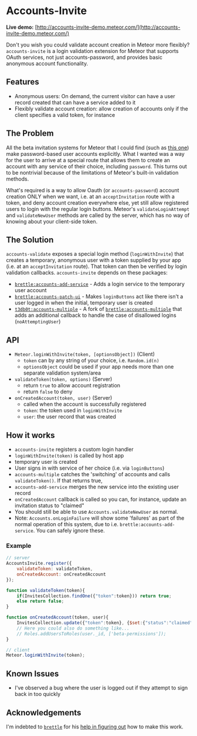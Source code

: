 # Accounts-Invite

**Live demo:** [http://accounts-invite-demo.meteor.com/](http://accounts-invite-demo.meteor.com/)

Don't you wish you could validate account creation in Meteor more flexibly? `accounts-invite` is a login validation extension for Meteor that supports OAuth services, not just accounts-password, and provides basic anonymous account functionality.

## Features
- Anonymous users: On demand, the current visitor can have a user record created that can have a service added to it
- Flexibly validate account creation: allow creation of accounts only if the client specifies a valid token, for instance

## The Problem
All the beta invitation systems for Meteor that I could find (such as [this one](https://themeteorchef.com/recipes/adding-a-beta-invitation-system-to-your-meteor-application/)) make password-based user accounts explicitly.  What I wanted was a way for the user to arrive at a special route that allows them to create an account with any service of their choice, including `password`.  This turns out to be nontrivial because of the limitations of Meteor's built-in validation methods.

What's required is a way to allow Oauth (or `accounts-password`) account creation ONLY when we want, i.e. at an `acceptInvitation` route with a token, and deny account creation everywhere else, yet still allow registered users to login with the regular login buttons.  Meteor's `validateLoginAttempt` and `validateNewUser` methods are called by the server, which has no way of knowing about your client-side token.

## The Solution

`accounts-validate` exposes a special login method (`loginWithInvite`) that creates a temporary, anonymous user with a token supplied by your app (i.e. at an `acceptInvitation` route). That token can then be verified by login validation callbacks.  `accounts-invite` depends on these packages:

- [`brettle:accounts-add-service`](https://github.com/brettle/meteor-accounts-add-service/) - Adds a login service to the temporary user account
- [`brettle:accounts-patch-ui`](https://github.com/brettle/meteor-accounts-patch-ui/) - Makes `loginButtons` act like there isn't a user logged in when the initial, temporary user is created
- [`t3db0t:accounts-multiple`](https://github.com/t3db0t/meteor-accounts-multiple) - A fork of [`brettle:accounts-multiple`]() that adds an additional callback to handle the case of disallowed logins (`noAttemptingUser`)

## API

- `Meteor.loginWithInvite(token, [optionsObject])` (Client)
	- `token` can by any string of your choice, i.e. `Random.id(n)`
	- `optionsObject` could be used if your app needs more than one separate validation system/area
- `validateToken(token, options)` (Server)
	- return `true` to allow account registration
	- return `false` to deny
- `onCreatedAccount(token, user)` (Server)
	- called when the account is successfully registered
	- `token`: the token used in `loginWithInvite`
	- `user`: the user record that was created

## How it works

- `accounts-invite` registers a custom login handler
- `loginWithInvite(token)` is called by host app
- temporary user is created
- User signs in with service of her choice (i.e. via `loginButtons`)
- `accounts-multiple` catches the 'switching' of accounts and calls `validateToken()`. If that returns true,
- `accounts-add-service` merges the new service into the existing user record
- `onCreatedAccount` callback is called so you can, for instance, update an invitation status to "claimed"
- You should still be able to use `Accounts.validateNewUser` as normal.
- Note: `Accounts.onLoginFailure` will show some 'failures' as part of the normal operation of this system, due to i.e. `brettle:accounts-add-service`. You can safely ignore these.

### Example

```js
// server
AccountsInvite.register({
	validateToken: validateToken,
	onCreatedAccount: onCreatedAccount
});

function validateToken(token){
	if(InvitesCollection.findOne({"token":token})) return true;
	else return false;
}

function onCreatedAccount(token, user){
	InvitesCollection.update({"token":token}, {$set:{"status":"claimed"}});
	// Here you could also do something like...
	// Roles.addUsersToRoles(user._id, ['beta-permissions']);
}

// client
Meteor.loginWithInvite(token);
```

## Known Issues
- I've observed a bug where the user is logged out if they attempt to sign back in too quickly

## Acknowledgements
I'm indebted to [`brettle`](https://github.com/brettle) for his [help in figuring out](https://github.com/brettle/meteor-accounts-deluxe/issues/4) how to make this work.